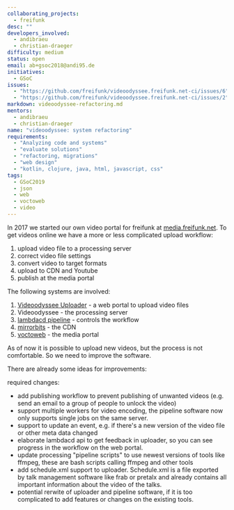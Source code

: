 ```yaml
---
collaborating_projects:
  - freifunk
desc: ""
developers_involved:
  - andibraeu
  - christian-draeger
difficulty: medium
status: open
email: ab+gsoc2018@andi95.de
initiatives:
  - GSoC
issues:
  - "https://github.com/freifunk/videoodyssee.freifunk.net-ci/issues/6"
  - "https://github.com/freifunk/videoodyssee.freifunk.net-ci/issues/2"
markdown: videoodyssee-refactoring.md
mentors:
  - andibraeu
  - christian-draeger
name: "videoodyssee: system refactoring"
requirements:
  - "Analyzing code and systems"
  - "evaluate solutions"
  - "refactoring, migrations"
  - "web design"
  - "kotlin, clojure, java, html, javascript, css"
tags:
  - GSoC2019
  - json
  - web
  - voctoweb
  - video
---
```


In 2017 we started our own video portal for freifunk at [media.freifunk.net](https://media.freifunk.net). To get videos online we have a more or less complicated upload workflow:

1. upload video file to a processing server
2. correct video file settings
3. convert video to target formats
4. upload to CDN and Youtube
5. publish at the media portal

The following systems are involved:

1. [Videoodyssee Uploader](https://github.com/christian-draeger/videoodyssee-uploader) - a web portal to upload video files
2. Videoodyssee - the processing server
3. [lambdacd pipeline](https://github.com/freifunk/videoodyssee.freifunk.net-ci/) - controls the workflow
4. [mirrorbits](https://github.com/etix/mirrorbits) - the CDN
5. [voctoweb](https://github.com/freifunk/voctoweb) - the media portal

As of now it is possible to upload new videos, but the process is not comfortable. So we need to improve the software.

There are already some ideas for improvements:

required changes:

* add publishing workflow to prevent publishing of unwanted videos (e.g. send an email to a group of people to unlock the video)
* support multiple workers for video encoding, the pipeline software now only supports single jobs on the same server.
* support to update an event, e.g. if there's a new version of the video file or other meta data changed
* elaborate lambdacd api to get feedback in uploader, so you can see progress in the workflow on the web portal.
* update processing "pipeline scripts" to use newest versions of tools like ffmpeg, these are bash scripts calling ffmpeg and other tools
* add schedule.xml support to uploader. Schedule.xml is a file exported by talk management software like frab or pretalx and already contains all important information about the video of the talks.
* potential rerwite of uploader and pipeline software, if it is too complicated to add features or changes on the existing tools.

